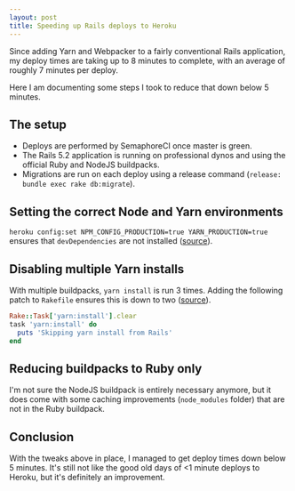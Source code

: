 ```yaml
---
layout: post
title: Speeding up Rails deploys to Heroku
---
```


Since adding Yarn and Webpacker to a fairly conventional Rails application, my
deploy times are taking up to 8 minutes to complete, with an average of roughly
7 minutes per deploy.

Here I am documenting some steps I took to reduce that down below 5 minutes.

## The setup

- Deploys are performed by SemaphoreCI once master is green.
- The Rails 5.2 application is running on professional dynos and using the
    official Ruby and NodeJS buildpacks.
- Migrations are run on each deploy using a release command (`release: bundle
    exec rake db:migrate`).

## Setting the correct Node and Yarn environments

`heroku config:set NPM_CONFIG_PRODUCTION=true YARN_PRODUCTION=true` ensures that
`devDependencies` are not installed
([source](https://devcenter.heroku.com/articles/nodejs-support#package-installation)).

## Disabling multiple Yarn installs

With multiple buildpacks, `yarn install` is run 3 times. Adding the following patch
to `Rakefile` ensures this is down to two
([source](https://github.com/heroku/heroku-buildpack-ruby/issues/654)).

```ruby
Rake::Task['yarn:install'].clear
task 'yarn:install' do
  puts 'Skipping yarn install from Rails'
end
```

## Reducing buildpacks to Ruby only

I'm not sure the NodeJS buildpack is entirely necessary anymore, but it does
come with some caching improvements (`node_modules` folder) that are not in the
Ruby buildpack.

## Conclusion

With the tweaks above in place, I managed to get deploy times down below 5
minutes. It's still not like the good old days of <1 minute deploys to Heroku,
but it's definitely an improvement.
